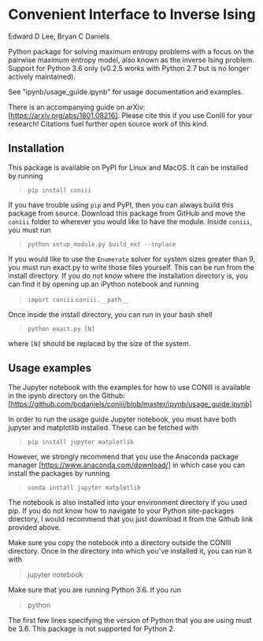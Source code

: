 # Convenient Interface to Inverse Ising
Edward D Lee, Bryan C Daniels

Python package for solving maximum entropy problems with a focus on the pairwise maximum entropy
model, also known as the inverse Ising problem. Support for Python 3.6 only (v0.2.5 works with Python
2.7 but is no longer actively maintained).

See "ipynb/usage_guide.ipynb" for usage documentation and examples.

There is an accompanying guide on arXiv: [https://arxiv.org/abs/1801.08216]. Please cite this if you
use ConIII for your research! Citations fuel further open source work of this kind.

## Installation
This package is available on PyPI for Linux and MacOS. It can be installed by running  
>`pip install coniii`

If you have trouble using `pip` and PyPI, then you can always build this package from source.  Download this
package from GitHub and move the `coniii` folder to wherever you would like to have the module.
Inside `coniii`, you must run
> `python setup_module.py build_ext --inplace`

If you would like to use the `Enumerate` solver for system sizes greater than 9, you must run
exact.py to write those files yourself. This can be run from the install directory.  If you do not
know where the installation directory is, you can find it by opening up an iPython notebook and
running
> `import coniii`  `coniii.__path__`

Once inside the install directory, you can run in your bash shell
>`python exact.py [N]` 

where `[N]` should be replaced by the size of the system.

## Usage examples
The Jupyter notebook with the examples for how to use CONIII is available in the ipynb directory on
the Github: 
[https://github.com/bcdaniels/coniii/blob/master/ipynb/usage_guide.ipynb]

In order to run the usage guide Jupyter notebook, you must have both jupyter and matplotlib
installed. These can be fetched with
>`pip install jupyter matplotlib`

However, we strongly recommend that you use the Anaconda package manager
[https://www.anaconda.com/download/] in which case you can install the packages by running
>`conda install jupyter matplotlib`

The notebook is also installed into your environment directory if you used pip. If you do not know how to
navigate to your Python site-packages directory, I would recommend that you just download it from
the Github link provided above.

Make sure you copy the notebook into a directory outside the CONIII directory. Once in the directory
into which you've installed it, you can run it with
> jupyter notebook

Make sure that you are running Python 3.6. If you run
> python

The first few lines specifying the version of Python that you are using must be 3.6. This package is
not supported for Python 2.
